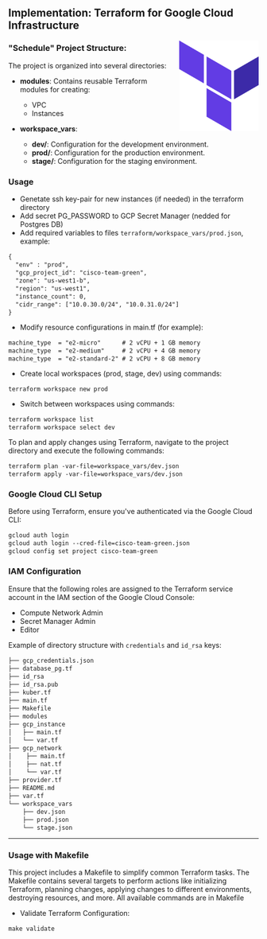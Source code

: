 ## Implementation: Terraform for Google Cloud Infrastructure

<img src="../screenshots/tf-logo.png" alt="Terraform Logo" width="160" style="float: right; margin-left: 20px;"/>

### "Schedule" Project Structure:

The project is organized into several directories:

- **modules**: Contains reusable Terraform modules for creating:
  - VPC
  - Instances

- **workspace_vars**:
  - **dev/**: Configuration for the development environment.
  - **prod/**: Configuration for the production environment.
  - **stage/**: Configuration for the staging environment.

### Usage
- Genetate ssh key-pair for new instances (if needed) in the terraform directory  
- Add secret PG_PASSWORD to GCP Secret Manager (nedded for Postgres DB)
- Add required variables to files `terraform/workspace_vars/prod.json`, example:
```text
{
  "env" : "prod",
  "gcp_project_id": "cisco-team-green",
  "zone": "us-west1-b",
  "region": "us-west1",
  "instance_count": 0,
  "cidr_range": ["10.0.30.0/24", "10.0.31.0/24"]
}
```
- Modify resource configurations in main.tf (for example):
```text
machine_type  = "e2-micro"      # 2 vCPU + 1 GB memory
machine_type  = "e2-medium"     # 2 vCPU + 4 GB memory
machine_type  = "e2-standard-2" # 2 vCPU + 8 GB memory
```

- Create local workspaces (prod, stage, dev) using commands:
```shell
terraform workspace new prod
```
- Switch between workspaces using commands:
```shell
terraform workspace list
terraform workspace select dev
```

To plan and apply changes using Terraform, navigate to the project directory and execute the following commands:

```shell
terraform plan -var-file=workspace_vars/dev.json
terraform apply -var-file=workspace_vars/dev.json
```

### Google Cloud CLI Setup

Before using Terraform, ensure you've authenticated via the Google Cloud CLI:

```shell
gcloud auth login
gcloud auth login --cred-file=cisco-team-green.json
gcloud config set project cisco-team-green
```

### IAM Configuration

Ensure that the following roles are assigned to the Terraform service account in the IAM section of the Google Cloud Console:

- Compute Network Admin
- Secret Manager Admin
- Editor


Example of directory structure with `credentials` and `id_rsa` keys:
```text
├── gcp_credentials.json
├── database_pg.tf
├── id_rsa
├── id_rsa.pub
├── kuber.tf
├── main.tf
├── Makefile
├── modules
├── gcp_instance
│   ├── main.tf
│   └── var.tf
├── gcp_network
│    ├── main.tf
│    ├── nat.tf
│    └── var.tf
├── provider.tf
├── README.md
├── var.tf
└── workspace_vars
    ├── dev.json
    ├── prod.json
    └── stage.json

```

-------------------------------------------------
### Usage with Makefile
This project includes a Makefile to simplify common Terraform tasks. The Makefile contains several targets to perform actions like initializing Terraform, planning changes, applying changes to different environments, destroying resources, and more. All available commands are in Makefile 


- Validate Terraform Configuration:
```shell
make validate
```
